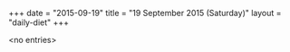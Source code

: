 +++
date = "2015-09-19"
title = "19 September 2015 (Saturday)"
layout = "daily-diet"
+++

\<no entries\>